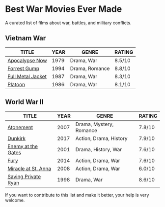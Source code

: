 # Best War Movies Ever Made

A curated list of films about war, battles, and military conflicts.

## Vietnam War

| TITLE                                                      | YEAR | GENRE          | RATING |
| ---------------------------------------------------------- | ---- | -------------- | ------ |
| [Apocalypse Now](https://www.imdb.com/title/tt0078788/)    | 1979 | Drama, War     | 8.5/10 |
| [Forrest Gump](https://www.imdb.com/title/tt0109830/)      | 1994 | Drama, Romance | 8.8/10 |
| [Full Metal Jacket](https://www.imdb.com/title/tt0093058/) | 1987 | Drama, War     | 8.3/10 |
| [Platoon](https://www.imdb.com/title/tt0091763/)           | 1986 | Drama, War     | 8.1/10 |

## World War II

| TITLE                                                        | YEAR | GENRE                   | RATING |
| ------------------------------------------------------------ | ---- | ----------------------- | ------ |
| [Atonement](https://www.imdb.com/title/tt0783233/)           | 2007 | Drama, Mystery, Romance | 7.8/10 |
| [Dunkirk](https://www.imdb.com/title/tt5013056/)             | 2017 | Action, Drama, History  | 7.9/10 |
| [Enemy at the Gates](https://www.imdb.com/title/tt0215750/)  | 2001 | Drama, History, War     | 7.6/10 |
| [Fury](https://www.imdb.com/title/tt2713180/)                | 2014 | Action, Drama, War      | 7.6/10 |
| [Miracle at St. Anna](https://www.imdb.com/title/tt1046997/) | 2008 | Action, Drama, War      | 6.0/10 |
| [Saving Private Ryan](https://www.imdb.com/title/tt0120815/) | 1998 | Drama, War              | 8.6/10 |

If you want to contribute to this list and make it better, your help is very welcome.
